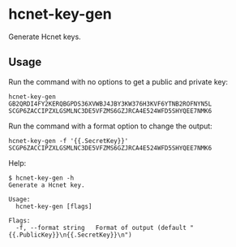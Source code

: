 # hcnet-key-gen

Generate Hcnet keys.

## Usage

Run the command with no options to get a public and private key:
```
hcnet-key-gen
GB2QRDI4FY2KERQBGPDS36XVWBJ4JBY3KW376H3KVF6YTNB2ROFNYN5L
SCGP6ZACCIPZXLGSMLNC3DE5VFZMS6GZJRCA4E524WFD5SHYQEE7NMK6
```

Run the command with a format option to change the output:
```
hcnet-key-gen -f '{{.SecretKey}}'
SCGP6ZACCIPZXLGSMLNC3DE5VFZMS6GZJRCA4E524WFD5SHYQEE7NMK6
```

Help:
```
$ hcnet-key-gen -h
Generate a Hcnet key.

Usage:
  hcnet-key-gen [flags]

Flags:
  -f, --format string   Format of output (default "{{.PublicKey}}\n{{.SecretKey}}\n")
```
